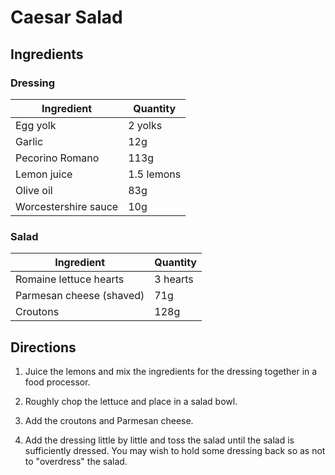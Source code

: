 # Caesar Salad

## Ingredients

### Dressing

| Ingredient | Quantity |
| --- | --- |
| Egg yolk | 2 yolks |
| Garlic | 12g |
| Pecorino Romano | 113g |
| Lemon juice | 1.5 lemons |
| Olive oil | 83g |
| Worcestershire sauce | 10g |

### Salad

| Ingredient | Quantity |
| --- | --- |
| Romaine lettuce hearts | 3 hearts |
| Parmesan cheese (shaved) | 71g |
| Croutons | 128g |


## Directions

1. Juice the lemons and mix the ingredients for the dressing together in a food
   processor.

2. Roughly chop the lettuce and place in a salad bowl.

3. Add the croutons and Parmesan cheese.

4. Add the dressing little by little and toss the salad until the salad is
   sufficiently dressed. You may wish to hold some dressing back so as not to
   "overdress" the salad.

